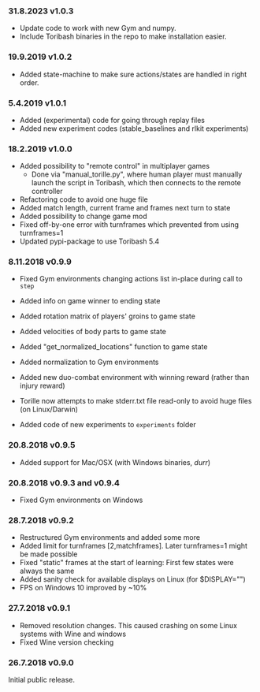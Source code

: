 ### 31.8.2023 v1.0.3

* Update code to work with new Gym and numpy.
* Include Toribash binaries in the repo to make installation easier.

### 19.9.2019 v1.0.2

* Added state-machine to make sure actions/states are handled in right order.

### 5.4.2019 v1.0.1

* Added (experimental) code for going through replay files
* Added new experiment codes (stable_baselines and rlkit experiments)

### 18.2.2019 v1.0.0

* Added possibility to "remote control" in multiplayer games
  * Done via "manual_torille.py", where human player must manually 
    launch the script in Toribash, which then connects to the remote 
    controller
* Refactoring code to avoid one huge file
* Added match length, current frame and frames next turn to state
* Added possibility to change game mod 
* Fixed off-by-one error with turnframes which prevented from using turnframes=1
* Updated pypi-package to use Toribash 5.4

### 8.11.2018 v0.9.9

* Fixed Gym environments changing actions list in-place during call to `step`
* Added info on game winner to ending state
* Added rotation matrix of players' groins to game state
* Added velocities of body parts to game state
* Added "get_normalized_locations" function to game state
* Added normalization to Gym environments
* Added new duo-combat environment with winning reward (rather than injury reward)
* Torille now attempts to make stderr.txt file read-only to avoid huge files (on Linux/Darwin)

* Added code of new experiments to `experiments` folder


### 20.8.2018 v0.9.5

* Added support for Mac/OSX (with Windows binaries, *durr*)

### 20.8.2018 v0.9.3 and v0.9.4

* Fixed Gym environments on Windows

### 28.7.2018 v0.9.2

* Restructured Gym environments and added some more
* Added limit for turnframes [2,matchframes]. Later turnframes=1 might be made possible
* Fixed "static" frames at the start of learning: First few states were always the same
* Added sanity check for available displays on Linux (for $DISPLAY="")
* FPS on Windows 10 improved by ~10% 

### 27.7.2018 v0.9.1

* Removed resolution changes. This caused crashing on some Linux systems with Wine and windows
* Fixed Wine version checking

### 26.7.2018 v0.9.0

Initial public release.

